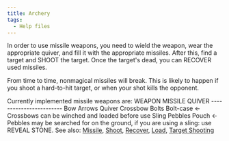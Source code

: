 ```yaml
---
title: Archery
tags:
  - Help files
---
```

In order to use missile weapons, you need to wield the weapon, wear the
appropriate quiver, and fill it with the appropriate missiles. After
this, find a target and SHOOT the target. Once the target's dead, you
can RECOVER used missiles.

From time to time, nonmagical missiles will break. This is likely to
happen if you shoot a hard-to-hit target, or when your shot kills the
opponent.

Currently implemented missile weapons are: WEAPON MISSILE QUIVER
------------------------ Bow Arrows Quiver Crossbow Bolts Bolt-case \<-
Crossbows can be winched and loaded before use Sling Pebbles Pouch \<-
Pebbles may be searched for on the ground, if you are using a sling: use
REVEAL STONE. See also: [Missile](Missile "wikilink"),
[Shoot](Shoot "wikilink"), [Recover](Recover "wikilink"),
[Load](Load "wikilink"), [Target Shooting](Target_Shooting "wikilink")
